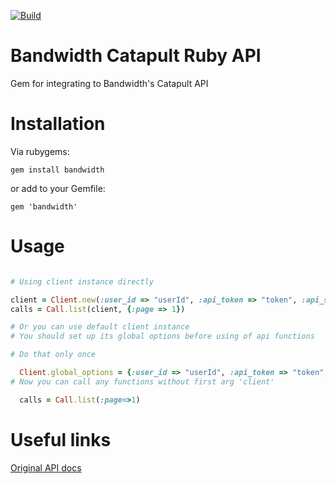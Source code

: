 
[![Build](https://travis-ci.org/bandwidthcom/ruby-bandwidth.png)](https://travis-ci.org/bandwidthcom/ruby-bandwidth)

# Bandwidth Catapult Ruby API

Gem for integrating to Bandwidth's Catapult  API

# Installation

Via rubygems:

    gem install bandwidth

or add to your Gemfile:

    gem 'bandwidth'

# Usage

```ruby

# Using client instance directly

client = Client.new(:user_id => "userId", :api_token => "token", :api_secret => "secret")
calls = Call.list(client, {:page => 1})

# Or you can use default client instance
# You should set up its global options before using of api functions

# Do that only once

  Client.global_options = {:user_id => "userId", :api_token => "token", :api_secret => "secret"}
# Now you can call any functions without first arg 'client'

  calls = Call.list(:page=>1)

```

# Useful links

[Original API  docs](https://catapult.inetwork.com/docs/)
